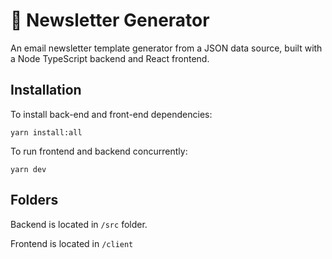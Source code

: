 # 📧 Newsletter Generator

An email newsletter template generator from a JSON data source, built with a Node TypeScript backend and React frontend.

## Installation

To install back-end and front-end dependencies:

```shell
yarn install:all
```

To run frontend and backend concurrently:
```shell
yarn dev
```

## Folders

Backend is located in `/src` folder.

Frontend is located in `/client`
